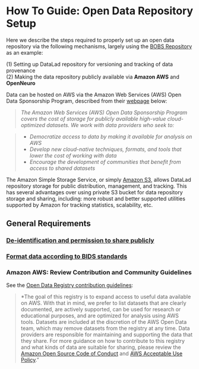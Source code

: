 # How To Guide: Open Data Repository Setup
Here we describe the steps required to properly set up an open data repository via the following mechanisms, largely using the [BOBS Repository](https://bobsrepository.readthedocs.io/en/latest/) as an example:

(1) Setting up DataLad repository for versioning and tracking of data provenance        
(2) Making the data repository publicly available via **Amazon AWS** and **OpenNeuro**        

Data can be hosted on AWS via the Amazon Web Services (AWS) Open Data Sponsorship Program, described from their [webpage](https://aws.amazon.com/opendata/open-data-sponsorship-program/) below:

>*The Amazon Web Services (AWS) Open Data Sponsorship Program covers the cost of storage for publicly available high-value cloud-optimized datasets. We work with data providers who seek to:*       

> - *Democratize access to data by making it available for analysis on AWS*
> - *Develop new cloud-native techniques, formats, and tools that lower the cost of working with data*
> - *Encourage the development of communities that benefit from access to shared datasets*

The Amazon Simple Storage Service, or simply [Amazon S3](https://aws.amazon.com/s3/), allows DataLad repository storage for public distribution, management, and tracking. This has several advantages over using private S3 bucket for data repository storage and sharing, including: more robust and better supported utilities supported by Amazon for tracking statistics, scalability, etc. 


## General Requirements

### [De-identification and permission to share publicly](dataprep.md#de-identification-and-permission-to-share-publicly)
### [Format data according to BIDS standards](dataprep.md#bids-standard)
### Amazon AWS: Review Contribution and Community Guidelines
See the [Open Data Registry contribution guidelines](https://github.com/awslabs/open-data-registry/blob/main/CONTRIBUTING.md):
> *The goal of this registry is to expand access to useful data available on AWS. With that in mind, we prefer to list datasets that are clearly documented, are actively supported, can be used for research or educational purposes, and are optimized for analysis using AWS tools. Datasets are included at the discretion of the AWS Open Data team, which may remove datasets from the registry at any time. Data providers are responsible for maintaining and supporting the data that they share.
For more guidance on how to contribute to this registry and what kinds of data are suitable for sharing, please review the [Amazon Open Source Code of Conduct](https://aws.github.io/code-of-conduct) and [AWS Acceptable Use Policy](https://aws.amazon.com/aup/).”